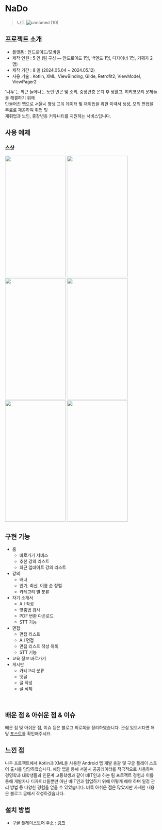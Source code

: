 # NaDo
> 나두
![unnamed (10)](https://github.com/user-attachments/assets/d909e3e5-0cba-4231-a133-8f9b473b68f3)


## 프로젝트 소개

- 플랫폼 : 안드로이드/모바일
- 제작 인원 : 5 인 (팀 구성 ― 안드로이드 1명, 백엔드 1명, 디자이너 1명, 기획자 2명)
- 제작 기간 : 8 일 (2024.05.04 ~ 2024.05.12)
- 사용 기술 : Kotlin, XML, ViewBinding, Glide, Retrofit2, ViewModel, ViewPager2

'나두'는 최근 늘어나는 노인 빈곤 및 소외, 중장년층 은퇴 후 생활고, 히키코모리 문제들을 해결하기 위해<br>
만들어진 앱으로 서울시 평생 교육 데이터 및 재취업을 위한 이력서 생성, 모의 면접을 무료로 제공하여 취업 및<br> 
재취업과 노인, 중장년층 커뮤니티를 지원하는 서비스입니다.

## 사용 예제

### 스샷

<div style="text-align: left;">    
    <img src="https://github.com/user-attachments/assets/66d9cac0-ca68-485e-873d-1848af1e49d6"  width="200" height="400"/>
    <img src="https://github.com/user-attachments/assets/91c27eac-d2d5-468e-a61c-b3b9b12520cb"  width="200" height="400"/>
    <img src="https://github.com/user-attachments/assets/dc362803-c8b4-42f5-b428-067abc7ff4e5"  width="200" height="400"/>
    <img src="https://github.com/user-attachments/assets/ac52aef5-e2f8-4a6d-a38a-ce78e463ec21"  width="200" height="400"/>
    <img src="https://github.com/user-attachments/assets/aa0f78a1-15d6-4c45-80d6-7c2755569088"  width="200" height="400"/>
    <img src="https://github.com/user-attachments/assets/9db3490c-81d8-4b86-9751-ec60cd74f64c"  width="200" height="400"/>
</div>

## 구현 기능

- 홈
    - 바로가기 서비스
    - 추천 강의 리스트
    - 최근 업데이트 강의 리스트
- 강의
    - 배너
    - 인기, 최신, 이름 순 정렬
    - 카테고리 별 분류
- 자기 소개서
    - A.I 작성
    - 맞춤법 검사
    - PDF 변환 다운로드
    - STT 기능
- 면접
    - 면접 리스트
    - A.I 면접
    - 면접 리스트 작성 목록
    - STT 기능
- 교육 정보 바로가기
- 게시판
    -  카테고리 분류
    -  댓글
    -  글 작성
    -  글 삭제
  
<br>

## 배운 점 & 아쉬운 점 & 이슈

배운 점 및 아쉬운 점, 이슈 등은 블로그 회로록을 정리하였습니다. 관심 있으시다면 해당 [포스트]()를 확인해주세요.

## 느낀 점

나두 프로젝트에서 Kotlin과 XML을 사용한 Android 앱 개발 총괄 및 구글 플레이 스토어 출시를 담당하였습니다.
해당 앱을 통해 서울시 공공데이터를 적극적으로 사용하며 경영학과 대학생들과 인문계 고등학생과 같이 비IT인과 하는 팀 
프로젝트 경험과 이를 통해 개발자나 디자이너들뿐만 아닌 비IT인과 협업하기 위해 어떻게 해야 하며 일정 관리 방법 등
다양한 경험을 얻을 수 있었습니다. 비록 아쉬운 점은 많았지만 자세한 내용은 블로그 글에서 작성하겠습니다.

## 설치 방법

- 구글 플레이스토어 주소 : [링크](https://play.google.com/store/apps/details?id=com.woojun.nado)


